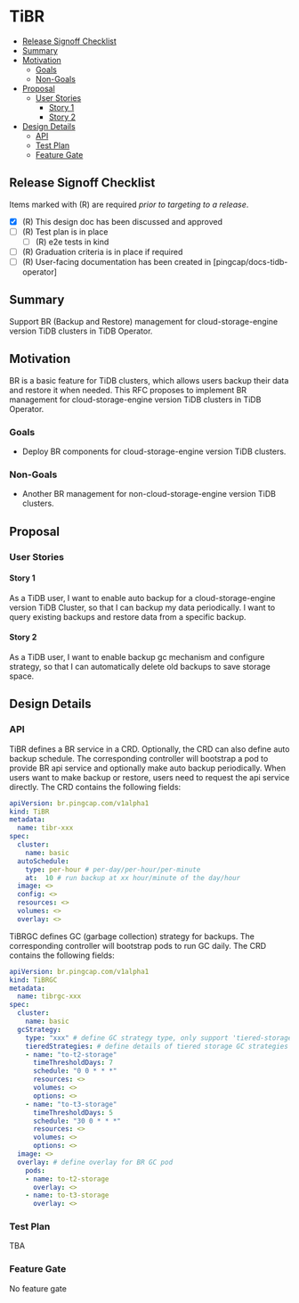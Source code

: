 # TiBR

<!-- toc -->
- [Release Signoff Checklist](#release-signoff-checklist)
- [Summary](#summary)
- [Motivation](#motivation)
  - [Goals](#goals)
  - [Non-Goals](#non-goals)
- [Proposal](#proposal)
  - [User Stories](#user-stories)
    - [Story 1](#story-1)
    - [Story 2](#story-2)
- [Design Details](#design-details)
  - [API](#api)
  - [Test Plan](#test-plan)
  - [Feature Gate](#feature-gate)
<!-- /toc -->

## Release Signoff Checklist

Items marked with (R) are required *prior to targeting to a release*.

- [x] (R) This design doc has been discussed and approved
- [ ] (R) Test plan is in place
    - [ ] (R) e2e tests in kind
- [ ] (R) Graduation criteria is in place if required
- [ ] (R) User-facing documentation has been created in [pingcap/docs-tidb-operator]

## Summary

Support BR (Backup and Restore) management for cloud-storage-engine version TiDB clusters in TiDB Operator.

## Motivation

BR is a basic feature for TiDB clusters, which allows users backup their data and restore it when needed. This RFC proposes to implement BR management for cloud-storage-engine version TiDB clusters in TiDB Operator. 

### Goals

- Deploy BR components for cloud-storage-engine version TiDB clusters.

### Non-Goals

- Another BR management for non-cloud-storage-engine version TiDB clusters.

## Proposal

### User Stories

#### Story 1

As a TiDB user, I want to enable auto backup for a cloud-storage-engine version TiDB Cluster, so that I can backup my data periodically. I want to query existing backups and restore data from a specific backup.

#### Story 2

As a TiDB user, I want to enable backup gc mechanism and configure strategy, so that I can automatically delete old backups to save storage space.

## Design Details

### API

TiBR defines a BR service in a CRD. Optionally, the CRD can also define auto backup schedule. The corresponding controller will bootstrap a pod to provide BR api service and optionally make auto backup periodically. When users want to make backup or restore, users need to request the api service directly. The CRD contains the following fields:

```yaml
apiVersion: br.pingcap.com/v1alpha1
kind: TiBR
metadata:
  name: tibr-xxx
spec:
  cluster:
    name: basic
  autoSchedule:
    type: per-hour # per-day/per-hour/per-minute
    at:  10 # run backup at xx hour/minute of the day/hour
  image: <>
  config: <>
  resources: <>
  volumes: <>
  overlay: <>
```

TiBRGC defines GC (garbage collection) strategy for backups. The corresponding controller will bootstrap pods to run GC daily. The CRD contains the following fields:

```yaml
apiVersion: br.pingcap.com/v1alpha1
kind: TiBRGC
metadata:
  name: tibrgc-xxx
spec:
  cluster: 
    name: basic
  gcStrategy:
    type: "xxx" # define GC strategy type, only support 'tiered-storage' now
    tieredStrategies: # define details of tiered storage GC strategies
    - name: "to-t2-storage"
      timeThresholdDays: 7
      schedule: "0 0 * * *"
      resources: <>
      volumes: <>
      options: <>
    - name: "to-t3-storage"
      timeThresholdDays: 5
      schedule: "30 0 * * *"
      resources: <>
      volumes: <>
      options: <>
  image: <>
  overlay: # define overlay for BR GC pod
    pods:
    - name: to-t2-storage
      overlay: <>
    - name: to-t3-storage
      overlay: <>
```

### Test Plan

TBA

### Feature Gate
No feature gate

